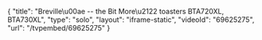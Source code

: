 {
    "title": "Breville\u00ae -- the Bit More\u2122 toasters BTA720XL, BTA730XL",
    "type": "solo",
    "layout": "iframe-static",
    "videoId": "69625275",
    "url": "\/tvpembed\/69625275"
}
